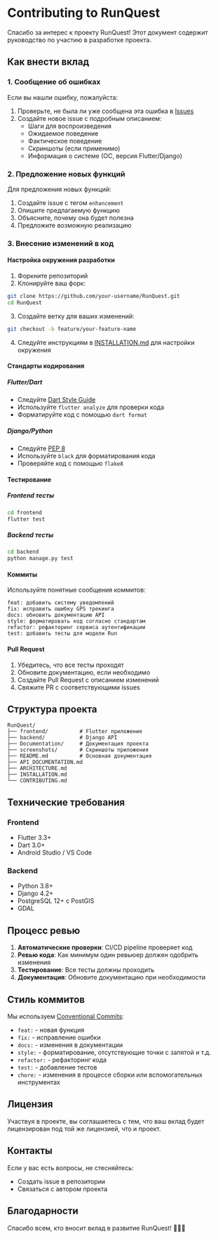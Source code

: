 # Contributing to RunQuest

Спасибо за интерес к проекту RunQuest! Этот документ содержит руководство по участию в разработке проекта.

## Как внести вклад

### 1. Сообщение об ошибках

Если вы нашли ошибку, пожалуйста:

1. Проверьте, не была ли уже сообщена эта ошибка в [Issues](https://github.com/your-username/RunQuest/issues)
2. Создайте новое issue с подробным описанием:
   - Шаги для воспроизведения
   - Ожидаемое поведение
   - Фактическое поведение
   - Скриншоты (если применимо)
   - Информация о системе (ОС, версия Flutter/Django)

### 2. Предложение новых функций

Для предложения новых функций:

1. Создайте issue с тегом `enhancement`
2. Опишите предлагаемую функцию
3. Объясните, почему она будет полезна
4. Предложите возможную реализацию

### 3. Внесение изменений в код

#### Настройка окружения разработки

1. Форкните репозиторий
2. Клонируйте ваш форк:
```bash
git clone https://github.com/your-username/RunQuest.git
cd RunQuest
```

3. Создайте ветку для ваших изменений:
```bash
git checkout -b feature/your-feature-name
```

4. Следуйте инструкциям в [INSTALLATION.md](INSTALLATION.md) для настройки окружения

#### Стандарты кодирования

##### Flutter/Dart
- Следуйте [Dart Style Guide](https://dart.dev/guides/language/effective-dart/style)
- Используйте `flutter analyze` для проверки кода
- Форматируйте код с помощью `dart format`

##### Django/Python
- Следуйте [PEP 8](https://www.python.org/dev/peps/pep-0008/)
- Используйте `black` для форматирования кода
- Проверяйте код с помощью `flake8`

#### Тестирование

##### Frontend тесты
```bash
cd frontend
flutter test
```

##### Backend тесты
```bash
cd backend
python manage.py test
```

#### Коммиты

Используйте понятные сообщения коммитов:

```
feat: добавить систему уведомлений
fix: исправить ошибку GPS трекинга
docs: обновить документацию API
style: форматировать код согласно стандартам
refactor: рефакторинг сервиса аутентификации
test: добавить тесты для модели Run
```

#### Pull Request

1. Убедитесь, что все тесты проходят
2. Обновите документацию, если необходимо
3. Создайте Pull Request с описанием изменений
4. Свяжите PR с соответствующими issues

## Структура проекта

```
RunQuest/
├── frontend/          # Flutter приложение
├── backend/           # Django API
├── Documentation/     # Документация проекта
├── screenshots/       # Скриншоты приложения
├── README.md          # Основная документация
├── API_DOCUMENTATION.md
├── ARCHITECTURE.md
├── INSTALLATION.md
└── CONTRIBUTING.md
```

## Технические требования

### Frontend
- Flutter 3.3+
- Dart 3.0+
- Android Studio / VS Code

### Backend
- Python 3.8+
- Django 4.2+
- PostgreSQL 12+ с PostGIS
- GDAL

## Процесс ревью

1. **Автоматические проверки**: CI/CD pipeline проверяет код
2. **Ревью кода**: Как минимум один ревьюер должен одобрить изменения
3. **Тестирование**: Все тесты должны проходить
4. **Документация**: Обновите документацию при необходимости

## Стиль коммитов

Мы используем [Conventional Commits](https://www.conventionalcommits.org/):

- `feat:` - новая функция
- `fix:` - исправление ошибки
- `docs:` - изменения в документации
- `style:` - форматирование, отсутствующие точки с запятой и т.д.
- `refactor:` - рефакторинг кода
- `test:` - добавление тестов
- `chore:` - изменения в процессе сборки или вспомогательных инструментах

## Лицензия

Участвуя в проекте, вы соглашаетесь с тем, что ваш вклад будет лицензирован под той же лицензией, что и проект.

## Контакты

Если у вас есть вопросы, не стесняйтесь:

- Создать issue в репозитории
- Связаться с автором проекта

## Благодарности

Спасибо всем, кто вносит вклад в развитие RunQuest! 🏃‍♂️✨

